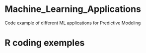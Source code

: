 # Machine_Learning_Applications
Code example of different ML applications for Predictive Modeling 

# R coding exemples
